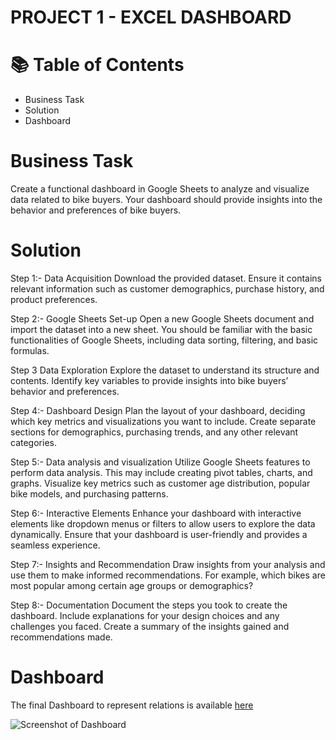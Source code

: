 # PROJECT 1 - EXCEL DASHBOARD #
# 📚 Table of Contents #
- Business Task
- Solution
- Dashboard

 # Business Task
 Create a functional dashboard in Google Sheets to analyze and visualize data related to bike buyers. Your dashboard should provide insights into the behavior and preferences of bike buyers.

 # Solution
 Step 1:- Data Acquisition Download the provided dataset. Ensure it contains relevant information such as customer demographics, purchase history, and product preferences.

Step 2:- Google Sheets Set-up Open a new Google Sheets document and import the dataset into a new sheet. You should be familiar with the basic functionalities of Google Sheets, including data sorting, filtering, and basic formulas.

Step 3 Data Exploration Explore the dataset to understand its structure and contents. Identify key variables to provide insights into bike buyers’ behavior and preferences.

Step 4:- Dashboard Design Plan the layout of your dashboard, deciding which key metrics and visualizations you want to include. Create separate sections for demographics, purchasing trends, and any other relevant categories.

Step 5:- Data analysis and visualization Utilize Google Sheets features to perform data analysis. This may include creating pivot tables, charts, and graphs. Visualize key metrics such as customer age distribution, popular bike models, and purchasing patterns.

Step 6:- Interactive Elements Enhance your dashboard with interactive elements like dropdown menus or filters to allow users to explore the data dynamically. Ensure that your dashboard is user-friendly and provides a seamless experience.

Step 7:- Insights and Recommendation Draw insights from your analysis and use them to make informed recommendations. For example, which bikes are most popular among certain age groups or demographics?

Step 8:- Documentation Document the steps you took to create the dashboard. Include explanations for your design choices and any challenges you faced. Create a summary of the insights gained and recommendations made.

# Dashboard
The final Dashboard to represent relations is available [here](https://docs.google.com/spreadsheets/d/1-OtoOjfRp7paotobD6MeU7sgBc8y_G9TbGnLhcUVSGY/edit#gid=430074513)

![Screenshot of Dashboard](Week/Bike_Buyers_Dashboard.png)
